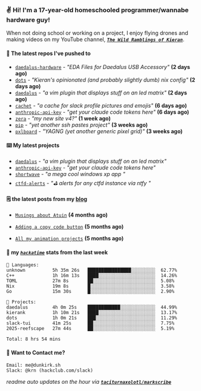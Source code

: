 ### ✌️ Hi! I'm a 17-year-old homeschooled programmer/wannabe hardware guy!

When not doing school or working on a project, I enjoy flying drones and making videos on my YouTube channel, [**_`The Wild Ramblings of Kieran`_**](https://youtube.com/@kieran.rambles).

#### 👷 The latest repos I've pushed to

- [`daedalus-hardware`](https://github.com/geschmit/daedalus-hardware) - _"EDA Files for Daedalus USB Accessory"_ **(2 days ago)**
- [`dots`](https://github.com/taciturnaxolotl/dots) - _"Kieran's opinionated (and probably slightly dumb) nix config"_ **(2 days ago)**
- [`daedalus`](https://github.com/taciturnaxolotl/daedalus) - _"a vim plugin that displays stuff on an led matrix"_ **(2 days ago)**
- [`cachet`](https://github.com/taciturnaxolotl/cachet) - _"a cache for slack profile pictures and emojis"_ **(6 days ago)**
- [`anthropic-api-key`](https://github.com/taciturnaxolotl/anthropic-api-key) - _"get your claude code tokens here"_ **(6 days ago)**
- [`zera`](https://github.com/taciturnaxolotl/zera) - _"my new site v4?"_ **(1 week ago)**
- [`pip`](https://github.com/taciturnaxolotl/pip) - _"yet another ssh pastes project"_ **(3 weeks ago)**
- [`pxlboard`](https://github.com/taciturnaxolotl/pxlboard) - _"YAGNG (yet another generic pixel grid)"_ **(3 weeks ago)**

#### ⌨️ My latest projects

- [`daedalus`](https://github.com/taciturnaxolotl/daedalus) - _"a vim plugin that displays stuff on an led matrix"_
- [`anthropic-api-key`](https://github.com/taciturnaxolotl/anthropic-api-key) - _"get your claude code tokens here"_
- [`shortwave`](https://github.com/taciturnaxolotl/shortwave) - _"a mega cool windows xp app "_
- [`ctfd-alerts`](https://github.com/taciturnaxolotl/ctfd-alerts) - _"⛳ alerts for any ctfd instance via ntfy "_

#### 🗒️ the latest posts from my [blog](https://dunkirk.sh)

- [`Musings about Atuin`](https://dunkirk.sh/blog/atuin/) **(4 months ago)**

- [`Adding a copy code button`](https://dunkirk.sh/blog/adding-a-copy-button/) **(5 months ago)**

- [`All my animation projects`](https://dunkirk.sh/blog/my-animations/) **(5 months ago)**



#### 📡 my [_`hackatime`_](https://waka.hackclub.com) stats from the last week

```text
💾 Languages:
unknown          5h 35m 26s   ████████████████░░░░░░░░░  62.77%
C++              1h 16m 13s   ████░░░░░░░░░░░░░░░░░░░░░  14.26%
TOML             27m 8s       ██░░░░░░░░░░░░░░░░░░░░░░░  5.08%
Nix              19m 8s       █░░░░░░░░░░░░░░░░░░░░░░░░  3.58%
Go               15m 30s      █░░░░░░░░░░░░░░░░░░░░░░░░  2.90%

💼 Projects:
daedalus         4h 0m 25s    ████████████░░░░░░░░░░░░░  44.99%
kierank          1h 10m 21s   ████░░░░░░░░░░░░░░░░░░░░░  13.17%
dots             1h 0m 21s    ███░░░░░░░░░░░░░░░░░░░░░░  11.29%
slack-tui        41m 25s      ██░░░░░░░░░░░░░░░░░░░░░░░  7.75%
2025-reefscape   27m 44s      ██░░░░░░░░░░░░░░░░░░░░░░░  5.19%

Total: 8 hrs 54 mins
```

#### 📮 Want to Contact me?

```text
Email: me@dunkirk.sh
Slack: @krn (hackclub.com/slack)
```

_readme auto updates on the hour via [**`taciturnaxolotl/markscribe`**](https://github.com/taciturnaxolotl/markscribe)_
